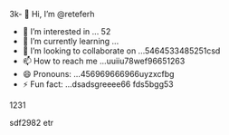 3k- 👋 Hi, I’m @reteferh
- 👀 I’m interested in ... 52
- 🌱 I’m currently learning ...
- 💞️ I’m looking to collaborate on ...5464533485251csd
- 📫 How to reach me ...uuiiu78wef96651263
- 😄 Pronouns: ...456969666966uyzxcfbg
- ⚡ Fun fact: ...dsadsgreeee66
fds5bgg53
<!---erersdfgjltyfbcxsdf
retefer/retefer is a ✨ special ✨ repository because xcvits `README.md` (thi3s file) appears on your GitHub profile.fghfg1212
You can click the Preview link to take a look at your changes.4552536
--->1231
sdf2982
etr

